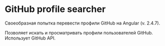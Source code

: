 # GitHub profile searcher
Своеобразная попытка перевести профили GitHub на Angular (v. 2.4.7).

Позволяет искать и просматривать профили пользователей GitHub. Использует GitHub API.